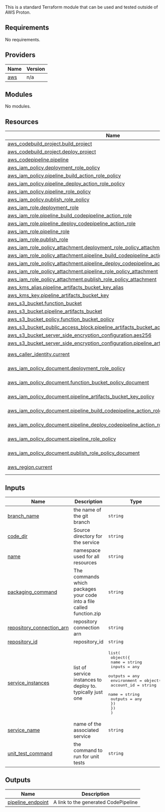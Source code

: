 This is a standard Terraform module that can be used and tested outside of AWS Proton.

<!-- BEGINNING OF PRE-COMMIT-TERRAFORM DOCS HOOK -->
## Requirements

No requirements.

## Providers

| Name | Version |
|------|---------|
| <a name="provider_aws"></a> [aws](#provider\_aws) | n/a |

## Modules

No modules.

## Resources

| Name | Type |
|------|------|
| [aws_codebuild_project.build_project](https://registry.terraform.io/providers/hashicorp/aws/latest/docs/resources/codebuild_project) | resource |
| [aws_codebuild_project.deploy_project](https://registry.terraform.io/providers/hashicorp/aws/latest/docs/resources/codebuild_project) | resource |
| [aws_codepipeline.pipeline](https://registry.terraform.io/providers/hashicorp/aws/latest/docs/resources/codepipeline) | resource |
| [aws_iam_policy.deployment_role_policy](https://registry.terraform.io/providers/hashicorp/aws/latest/docs/resources/iam_policy) | resource |
| [aws_iam_policy.pipeline_build_action_role_policy](https://registry.terraform.io/providers/hashicorp/aws/latest/docs/resources/iam_policy) | resource |
| [aws_iam_policy.pipeline_deploy_action_role_policy](https://registry.terraform.io/providers/hashicorp/aws/latest/docs/resources/iam_policy) | resource |
| [aws_iam_policy.pipeline_role_policy](https://registry.terraform.io/providers/hashicorp/aws/latest/docs/resources/iam_policy) | resource |
| [aws_iam_policy.publish_role_policy](https://registry.terraform.io/providers/hashicorp/aws/latest/docs/resources/iam_policy) | resource |
| [aws_iam_role.deployment_role](https://registry.terraform.io/providers/hashicorp/aws/latest/docs/resources/iam_role) | resource |
| [aws_iam_role.pipeline_build_codepipeline_action_role](https://registry.terraform.io/providers/hashicorp/aws/latest/docs/resources/iam_role) | resource |
| [aws_iam_role.pipeline_deploy_codepipeline_action_role](https://registry.terraform.io/providers/hashicorp/aws/latest/docs/resources/iam_role) | resource |
| [aws_iam_role.pipeline_role](https://registry.terraform.io/providers/hashicorp/aws/latest/docs/resources/iam_role) | resource |
| [aws_iam_role.publish_role](https://registry.terraform.io/providers/hashicorp/aws/latest/docs/resources/iam_role) | resource |
| [aws_iam_role_policy_attachment.deployment_role_policy_attachment](https://registry.terraform.io/providers/hashicorp/aws/latest/docs/resources/iam_role_policy_attachment) | resource |
| [aws_iam_role_policy_attachment.pipeline_build_codepipeline_action_role_attachment](https://registry.terraform.io/providers/hashicorp/aws/latest/docs/resources/iam_role_policy_attachment) | resource |
| [aws_iam_role_policy_attachment.pipeline_deploy_codepipeline_action_role_attachment](https://registry.terraform.io/providers/hashicorp/aws/latest/docs/resources/iam_role_policy_attachment) | resource |
| [aws_iam_role_policy_attachment.pipeline_role_policy_attachment](https://registry.terraform.io/providers/hashicorp/aws/latest/docs/resources/iam_role_policy_attachment) | resource |
| [aws_iam_role_policy_attachment.publish_role_policy_attachment](https://registry.terraform.io/providers/hashicorp/aws/latest/docs/resources/iam_role_policy_attachment) | resource |
| [aws_kms_alias.pipeline_artifacts_bucket_key_alias](https://registry.terraform.io/providers/hashicorp/aws/latest/docs/resources/kms_alias) | resource |
| [aws_kms_key.pipeline_artifacts_bucket_key](https://registry.terraform.io/providers/hashicorp/aws/latest/docs/resources/kms_key) | resource |
| [aws_s3_bucket.function_bucket](https://registry.terraform.io/providers/hashicorp/aws/latest/docs/resources/s3_bucket) | resource |
| [aws_s3_bucket.pipeline_artifacts_bucket](https://registry.terraform.io/providers/hashicorp/aws/latest/docs/resources/s3_bucket) | resource |
| [aws_s3_bucket_policy.function_bucket_policy](https://registry.terraform.io/providers/hashicorp/aws/latest/docs/resources/s3_bucket_policy) | resource |
| [aws_s3_bucket_public_access_block.pipeline_artifacts_bucket_access_block](https://registry.terraform.io/providers/hashicorp/aws/latest/docs/resources/s3_bucket_public_access_block) | resource |
| [aws_s3_bucket_server_side_encryption_configuration.aes256](https://registry.terraform.io/providers/hashicorp/aws/latest/docs/resources/s3_bucket_server_side_encryption_configuration) | resource |
| [aws_s3_bucket_server_side_encryption_configuration.pipeline_artifacts_bucket_encryption](https://registry.terraform.io/providers/hashicorp/aws/latest/docs/resources/s3_bucket_server_side_encryption_configuration) | resource |
| [aws_caller_identity.current](https://registry.terraform.io/providers/hashicorp/aws/latest/docs/data-sources/caller_identity) | data source |
| [aws_iam_policy_document.deployment_role_policy](https://registry.terraform.io/providers/hashicorp/aws/latest/docs/data-sources/iam_policy_document) | data source |
| [aws_iam_policy_document.function_bucket_policy_document](https://registry.terraform.io/providers/hashicorp/aws/latest/docs/data-sources/iam_policy_document) | data source |
| [aws_iam_policy_document.pipeline_artifacts_bucket_key_policy](https://registry.terraform.io/providers/hashicorp/aws/latest/docs/data-sources/iam_policy_document) | data source |
| [aws_iam_policy_document.pipeline_build_codepipeline_action_role_policy](https://registry.terraform.io/providers/hashicorp/aws/latest/docs/data-sources/iam_policy_document) | data source |
| [aws_iam_policy_document.pipeline_deploy_codepipeline_action_role_policy](https://registry.terraform.io/providers/hashicorp/aws/latest/docs/data-sources/iam_policy_document) | data source |
| [aws_iam_policy_document.pipeline_role_policy](https://registry.terraform.io/providers/hashicorp/aws/latest/docs/data-sources/iam_policy_document) | data source |
| [aws_iam_policy_document.publish_role_policy_document](https://registry.terraform.io/providers/hashicorp/aws/latest/docs/data-sources/iam_policy_document) | data source |
| [aws_region.current](https://registry.terraform.io/providers/hashicorp/aws/latest/docs/data-sources/region) | data source |

## Inputs

| Name | Description | Type | Default | Required |
|------|-------------|------|---------|:--------:|
| <a name="input_branch_name"></a> [branch\_name](#input\_branch\_name) | the name of the git branch | `string` | n/a | yes |
| <a name="input_code_dir"></a> [code\_dir](#input\_code\_dir) | Source directory for the service | `string` | n/a | yes |
| <a name="input_name"></a> [name](#input\_name) | namespace used for all resources | `string` | n/a | yes |
| <a name="input_packaging_command"></a> [packaging\_command](#input\_packaging\_command) | The commands which packages your code into a file called function.zip | `string` | n/a | yes |
| <a name="input_repository_connection_arn"></a> [repository\_connection\_arn](#input\_repository\_connection\_arn) | repository connection arn | `string` | n/a | yes |
| <a name="input_repository_id"></a> [repository\_id](#input\_repository\_id) | repository\_id | `string` | n/a | yes |
| <a name="input_service_instances"></a> [service\_instances](#input\_service\_instances) | list of service instances to deploy to. typically just one | <pre>list(<br>    object({<br>      name    = string<br>      inputs  = any<br>      outputs = any<br>      environment = object({<br>        account_id = string<br>        name       = string<br>        outputs    = any<br>      })<br>    })<br>  )</pre> | n/a | yes |
| <a name="input_service_name"></a> [service\_name](#input\_service\_name) | name of the associated service | `string` | n/a | yes |
| <a name="input_unit_test_command"></a> [unit\_test\_command](#input\_unit\_test\_command) | the command to run for unit tests | `string` | n/a | yes |

## Outputs

| Name | Description |
|------|-------------|
| <a name="output_pipeline_endpoint"></a> [pipeline\_endpoint](#output\_pipeline\_endpoint) | A link to the generated CodePipeline |
<!-- END OF PRE-COMMIT-TERRAFORM DOCS HOOK -->

